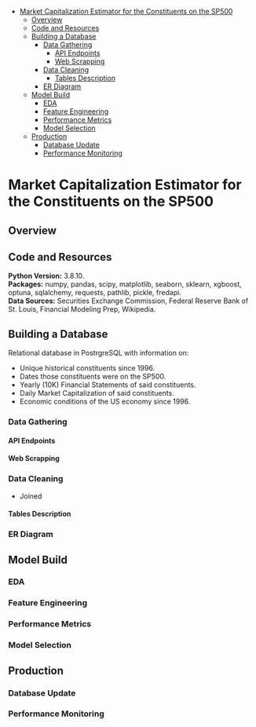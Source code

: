 - [Market Capitalization Estimator for the Constituents on the SP500](#market-capitalization-estimator-for-the-constituents-on-the-sp500)
  - [Overview](#overview)
  - [Code and Resources](#code-and-resources)
  - [Building a Database](#building-a-database)
    - [Data Gathering](#data-gathering)
      - [API Endpoints](#api-endpoints)
      - [Web Scrapping](#web-scrapping)
    - [Data Cleaning](#data-cleaning)
      - [Tables Description](#tables-description)
    - [ER Diagram](#er-diagram)
  - [Model Build](#model-build)
    - [EDA](#eda)
    - [Feature Engineering](#feature-engineering)
    - [Performance Metrics](#performance-metrics)
    - [Model Selection](#model-selection)
  - [Production](#production)
    - [Database Update](#database-update)
    - [Performance Monitoring](#performance-monitoring)
# Market Capitalization Estimator for the Constituents on the SP500
## Overview
## Code and Resources
**Python Version:** 3.8.10.  
**Packages:** numpy, pandas, scipy, matplotlib, seaborn, sklearn, xgboost, optuna, sqlalchemy, requests, pathlib, pickle, fredapi.  
**Data Sources:** Securities Exchange Commission, Federal Reserve Bank of St. Louis, Financial Modeling Prep, Wikipedia.  
## Building a Database
Relational database in PostrgreSQL with information on:
- Unique historical constituents since 1996.
- Dates those constituents were on the SP500.
- Yearly (10K) Financial Statements of said constituents.
- Daily Market Capitalization of said constituents.
- Economic conditions of the US economy since 1996.
### Data Gathering

#### API Endpoints
#### Web Scrapping
### Data Cleaning
- Joined 
#### Tables Description
### ER Diagram
## Model Build
### EDA
### Feature Engineering
### Performance Metrics
### Model Selection
## Production
### Database Update
### Performance Monitoring